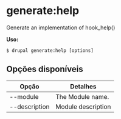 # generate:help
Generate an implementation of hook_help()

**Uso:**
```
$ drupal generate:help [options]
```

## Opções disponíveis
Opção | Detalhes
-------|-------------
--module | The Module name.
--description | Module description
